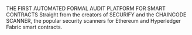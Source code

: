 THE FIRST AUTOMATED FORMAL AUDIT PLATFORM FOR SMART CONTRACTS
Straight from the creators of SECURIFY and the CHAINCODE SCANNER, the popular security scanners for Ethereum and Hyperledger Fabric smart contracts.
